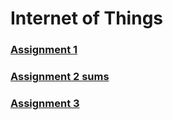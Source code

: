 # Internet of Things

### [Assignment 1](./iot/assignment-1)

### [Assignment 2 sums](./iot/assignment-2-sums)

### [Assignment 3](./iot/assignment-3)
